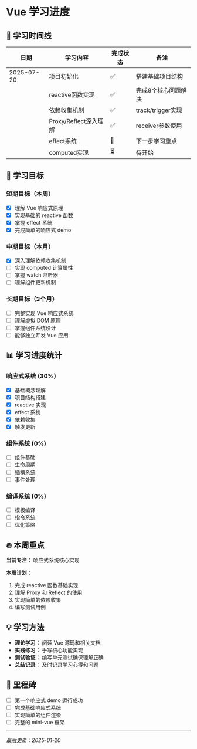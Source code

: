 # Vue 学习进度

## 📅 学习时间线

| 日期 | 学习内容 | 完成状态 | 备注 |
|------|----------|----------|------|
| 2025-07-20 | 项目初始化 | ✅ | 搭建基础项目结构 |
| | reactive函数实现 | ✅ | 完成8个核心问题解决 |
| | 依赖收集机制 | ✅ | track/trigger实现 |
| | Proxy/Reflect深入理解 | ✅ | receiver参数使用 |
| | effect系统 | 🔄 | 下一步学习重点 |
| | computed实现 | ⏳ | 待开始 |

## 🎯 学习目标

### 短期目标（本周）
- [x] 理解 Vue 响应式原理
- [x] 实现基础的 reactive 函数
- [x] 掌握 effect 系统
- [x] 完成简单的响应式 demo

### 中期目标（本月）
- [x] 深入理解依赖收集机制
- [ ] 实现 computed 计算属性
- [ ] 掌握 watch 监听器
- [ ] 理解组件更新机制

### 长期目标（3个月）
- [ ] 完整实现 Vue 响应式系统
- [ ] 理解虚拟 DOM 原理
- [ ] 掌握组件系统设计
- [ ] 能够独立开发 Vue 应用

## 📊 学习进度统计

### 响应式系统 (30%)
- [x] 基础概念理解
- [x] 项目结构搭建
- [x] reactive 实现
- [x] effect 系统
- [x] 依赖收集
- [x] 触发更新

### 组件系统 (0%)
- [ ] 组件基础
- [ ] 生命周期
- [ ] 插槽系统
- [ ] 事件处理

### 编译系统 (0%)
- [ ] 模板编译
- [ ] 指令系统
- [ ] 优化策略

## 🔥 本周重点

**当前专注：** 响应式系统核心实现

**本周计划：**
1. 完成 reactive 函数基础实现
2. 理解 Proxy 和 Reflect 的使用
3. 实现简单的依赖收集
4. 编写测试用例

## 💡 学习方法

- **理论学习：** 阅读 Vue 源码和相关文档
- **实践练习：** 手写核心功能实现
- **测试验证：** 编写单元测试确保理解正确
- **总结记录：** 及时记录学习心得和问题

## 🎉 里程碑

- [ ] 第一个响应式 demo 运行成功
- [ ] 完成基础响应式系统
- [ ] 实现简单的组件渲染
- [ ] 完整的 mini-vue 框架

---
*最后更新：2025-01-20*